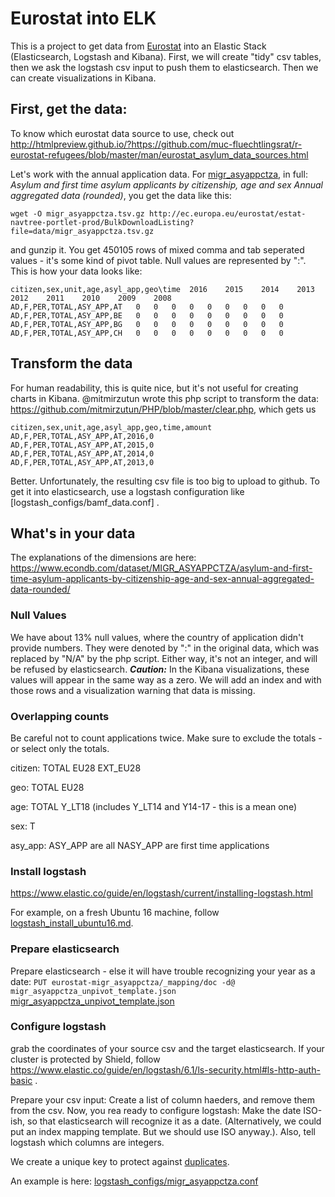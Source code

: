 # Eurostat into ELK

This is a project to get data from [Eurostat](http://ec.europa.eu/eurostat/de/data/database) into an Elastic Stack (Elasticsearch, Logstash and Kibana). First, we will create "tidy" csv tables, then we ask the logstash csv input to push them to elasticsearch. Then we can create visualizations in Kibana.

## First, get the data:

To know which eurostat data source to use, check out http://htmlpreview.github.io/?https://github.com/muc-fluechtlingsrat/r-eurostat-refugees/blob/master/man/eurostat_asylum_data_sources.html

Let's work with the annual application data. For [migr_asyappctza](http://appsso.eurostat.ec.europa.eu/nui/show.do?wai=true&dataset=migr_asyappctza), in full: *Asylum and first time asylum applicants by citizenship, age and sex Annual aggregated data (rounded)*,  you get the data like this:

    wget -O migr_asyappctza.tsv.gz http://ec.europa.eu/eurostat/estat-navtree-portlet-prod/BulkDownloadListing?file=data/migr_asyappctza.tsv.gz

and gunzip it. You get 450105 rows of mixed comma and tab seperated values - it's some kind of pivot table. Null values are represented by ":".
This is how your data looks like:

    citizen,sex,unit,age,asyl_app,geo\time	2016 	2015 	2014 	2013 	2012 	2011 	2010 	2009 	2008 
    AD,F,PER,TOTAL,ASY_APP,AT	0 	0 	0 	0 	0 	0 	0 	0 	0 
    AD,F,PER,TOTAL,ASY_APP,BE	0 	0 	0 	0 	0 	0 	0 	0 	0 
    AD,F,PER,TOTAL,ASY_APP,BG	0 	0 	0 	0 	0 	0 	0 	0 	0 
    AD,F,PER,TOTAL,ASY_APP,CH	0 	0 	0 	0 	0 	0 	0 	0 	0 

## Transform the data

For human readability, this is quite nice, but it's not useful for creating charts in Kibana. @mitmirzutun wrote this php script to transform the data: https://github.com/mitmirzutun/PHP/blob/master/clear.php, which gets us

    citizen,sex,unit,age,asyl_app,geo,time,amount
    AD,F,PER,TOTAL,ASY_APP,AT,2016,0 
    AD,F,PER,TOTAL,ASY_APP,AT,2015,0 
    AD,F,PER,TOTAL,ASY_APP,AT,2014,0 
    AD,F,PER,TOTAL,ASY_APP,AT,2013,0 
    
Better. Unfortunately, the resulting csv file is too big to upload to github.
To get it into elasticsearch, use a logstash configuration like [logstash_configs/bamf_data.conf] . 

## What's in your data

The explanations of the dimensions are here:
https://www.econdb.com/dataset/MIGR_ASYAPPCTZA/asylum-and-first-time-asylum-applicants-by-citizenship-age-and-sex-annual-aggregated-data-rounded/

### Null Values
We have about 13% null values, where the country of application didn't provide numbers. They were denoted by ":" in the original data, which was replaced by "N/A" by the php script. Either way, it's not an integer, and will be refused by elasticsearch. 
***Caution:*** In the Kibana visualizations, these values will appear in the same way as a zero. We will add an index and with those rows and a visualization warning that data is missing.

### Overlapping counts
Be careful not to count applications twice. Make sure to exclude the totals - or select only the totals.

citizen:
TOTAL
EU28
EXT_EU28

geo:
TOTAL
EU28

age:
TOTAL
Y_LT18 (includes Y_LT14 and Y14-17 - this is a mean one)

sex:
T

asy_app:
ASY_APP are all
NASY_APP are first time applications


### Install logstash

https://www.elastic.co/guide/en/logstash/current/installing-logstash.html

For example, on a fresh Ubuntu 16 machine, follow [logstash_install_ubuntu16.md](./logstash_install_ubuntu16.md).

### Prepare elasticsearch

Prepare elasticsearch - else it will have trouble recognizing your year as a date:
`PUT eurostat-migr_asyappctza/_mapping/doc -d@ migr_asyappctza_unpivot_template.json`
[migr_asyappctza_unpivot_template.json](./migr_asyappctza_unpivot_template.json)

### Configure logstash

grab the coordinates of your source csv and the target elasticsearch. If your cluster is protected by Shield, follow https://www.elastic.co/guide/en/logstash/6.1/ls-security.html#ls-http-auth-basic .

Prepare your csv input: Create a list of column haeders, and remove them from the csv. Now, you rea ready to configure logstash:
Make the date ISO-ish, so that elasticsearch will recognize it as a date. (Alternatively, we could put an index mapping template. But we should use ISO anyway.). Also, tell logstash which columns are integers.

We create a unique key to protect against [duplicates](https://www.elastic.co/blog/logstash-lessons-handling-duplicates).

An example is here: [logstash_configs/migr_asyappctza.conf](./logstash_configs/migr_asyappctza.conf)

 
